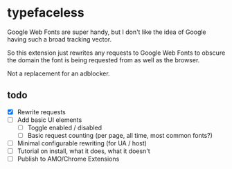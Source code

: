 # typefaceless

Google Web Fonts are super handy, but I don't like the idea of Google having
such a broad tracking vector.

So this extension just rewrites any requests to Google Web Fonts to obscure
the domain the font is being requested from as well as the browser.

Not a replacement for an adblocker.

## todo

- [x] Rewrite requests
- [ ] Add basic UI elements
  - [ ] Toggle enabled / disabled
  - [ ] Basic request counting (per page, all time, most common fonts?)
- [ ] Minimal configurable rewriting (for UA / host)
- [ ] Tutorial on install, what it does, what it doesn't
- [ ] Publish to AMO/Chrome Extensions
